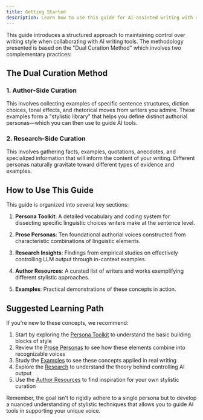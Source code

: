 ```yaml
---
title: Getting Started
description: Learn how to use this guide for AI-assisted writing with stylistic control
---
```


This guide introduces a structured approach to maintaining control over writing style when collaborating with AI writing tools. The methodology presented is based on the "Dual Curation Method" which involves two complementary practices:

## The Dual Curation Method

### 1. Author-Side Curation

This involves collecting examples of specific sentence structures, diction choices, tonal effects, and rhetorical moves from writers you admire. These examples form a "stylistic library" that helps you define distinct authorial personas—which you can then use to guide AI tools.

### 2. Research-Side Curation

This involves gathering facts, examples, quotations, anecdotes, and specialized information that will inform the content of your writing. Different personas naturally gravitate toward different types of evidence and examples.

## How to Use This Guide

This guide is organized into several key sections:

1. **Persona Toolkit**: A detailed vocabulary and coding system for dissecting specific linguistic choices writers make at the sentence level.

2. **Prose Personas**: Ten foundational authorial voices constructed from characteristic combinations of linguistic elements.

3. **Research Insights**: Findings from empirical studies on effectively controlling LLM output through in-context examples.

4. **Author Resources**: A curated list of writers and works exemplifying different stylistic approaches.

5. **Examples**: Practical demonstrations of these concepts in action.

## Suggested Learning Path

If you're new to these concepts, we recommend:

1. Start by exploring the [Persona Toolkit](/persona-toolkit/) to understand the basic building blocks of style
2. Review the [Prose Personas](/personas/) to see how these elements combine into recognizable voices
3. Study the [Examples](/examples/) to see these concepts applied in real writing
4. Explore the [Research](/research/) to understand the theory behind controlling AI output
5. Use the [Author Resources](/author-resources/) to find inspiration for your own stylistic curation

Remember, the goal isn't to rigidly adhere to a single persona but to develop a nuanced understanding of stylistic techniques that allows you to guide AI tools in supporting your unique voice.